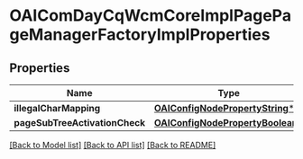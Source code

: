 # OAIComDayCqWcmCoreImplPagePageManagerFactoryImplProperties

## Properties
Name | Type | Description | Notes
------------ | ------------- | ------------- | -------------
**illegalCharMapping** | [**OAIConfigNodePropertyString***](OAIConfigNodePropertyString.md) |  | [optional] 
**pageSubTreeActivationCheck** | [**OAIConfigNodePropertyBoolean***](OAIConfigNodePropertyBoolean.md) |  | [optional] 

[[Back to Model list]](../README.md#documentation-for-models) [[Back to API list]](../README.md#documentation-for-api-endpoints) [[Back to README]](../README.md)


